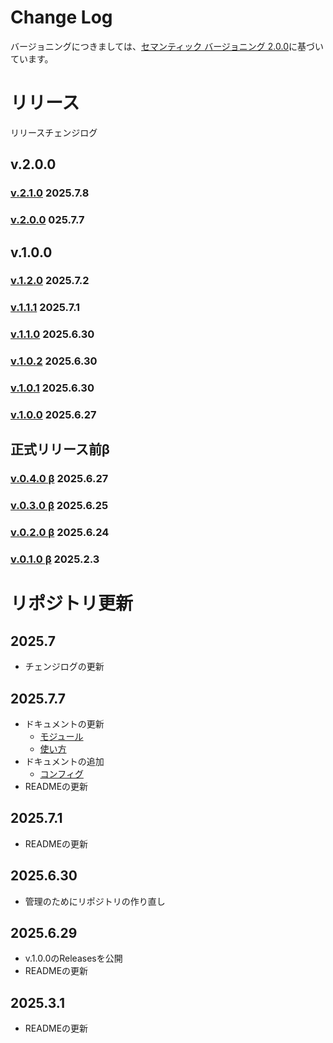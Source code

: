 # Change Log
バージョニングにつきましては、[セマンティック バージョニング 2.0.0](https://semver.org/lang/ja/)に基づいています。

# リリース
リリースチェンジログ

## v.2.0.0
### [v.2.1.0](./changelog/v2/v.2.1.0.md) 2025.7.8

### [v.2.0.0](./changelog/v2/v.2.0.0.md) 025.7.7

## v.1.0.0
### [v.1.2.0](./changelog/v1/v.1.2.0.md) 2025.7.2

### [v.1.1.1](./changelog/v1/v.1.1.1.md) 2025.7.1

### [v.1.1.0](./changelog/v1/v.1.1.0.md) 2025.6.30

### [v.1.0.2](./changelog/v1/v.1.0.2.md) 2025.6.30

### [v.1.0.1](./changelog/v1/v.1.0.1.md) 2025.6.30

### [v.1.0.0](./changelog/v1/v.1.0.0.md) 2025.6.27

## 正式リリース前β
### [v.0.4.0 β](./changelog/v0/v.0.4.0.md) 2025.6.27

### [v.0.3.0 β](./changelog/v0/v.0.3.0.md) 2025.6.25

### [v.0.2.0 β](./changelog/v0/v.0.2.0.md) 2025.6.24

### [v.0.1.0 β](./changelog/v0/v.0.1.0.md) 2025.2.3

# リポジトリ更新

## 2025.7
- チェンジログの更新

## 2025.7.7
- ドキュメントの更新
  - [モジュール](./module.md)
  - [使い方](./use.md)
- ドキュメントの追加
  - [コンフィグ](./config.md)
- READMEの更新

## 2025.7.1
- READMEの更新

## 2025.6.30
- 管理のためにリポジトリの作り直し

## 2025.6.29
- v.1.0.0のReleasesを公開
- READMEの更新

## 2025.3.1
- READMEの更新